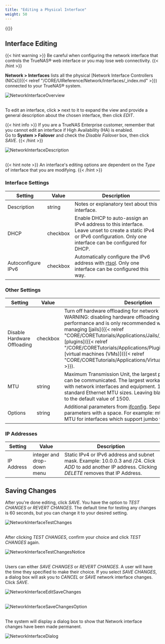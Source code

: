 ```yaml
---
title: "Editing a Physical Interface"
weight: 50
---
```


{{<toc>}}

## Interface Editing ###

{{< hint warning >}}
Be careful when configuring the network interface that controls the TrueNAS® web interface or you may lose web connectivity.
{{< /hint >}}

**Network > Interfaces** lists all the physical [Network Interface Controllers (NICs)]({{< relref "/CORE/UIReference/Network/Interfaces/_index.md" >}}) connected
to your TrueNAS® system. 

![NetworkInterfaceOverview](/images/CORE/12.0/NetworkInterfaceOverviewPage.png "Network Interface Overview")
<br><br>

To edit an interface, click **>** next to it to expand the view and provide a general description about the chosen interface, then click *EDIT*.

{{< hint info >}}
If you are a TrueNAS Enterprise customer, remember that you cannot edit an interface if High Availability (HA) is enabled.  
Go to **System > Failover** and check the *Disable Failover* box, then click *SAVE*.
{{< /hint >}}

![NetworkInterfaceDescription](/images/CORE/12.0/NetworkInterfaceDescriptionView.png "Network Interface Description")
<br><br>

{{< hint note >}}
An interface's editing options are dependent on the *Type* of interface that you are modifying.
{{< /hint >}}

### Interface Settings ###

| Setting | Value | Description |
|---------|-------|-------------|
| Description | string | Notes or explanatory text about this interface. |
| DHCP | checkbox | Enable DHCP to auto-assign an IPv4 address to this interface. Leave unset to create a static IPv4 or IPv6 configuration. Only one interface can be configured for DHCP. |
| Autoconfigure IPv6 | checkbox | Automatically configure the IPv6 address with [rtsol](https://www.freebsd.org/cgi/man.cgi?query=rtsol). Only one interface can be configured this way. |

### Other Settings ###

| Setting | Value | Description |
|---------|-------|-------------|
| Disable Hardware Offloading | checkbox | Turn off hardware offloading for network traffic processing. WARNING: disabling hardware offloading can reduce network performance and is only recommended when the interface is managing [jails]({{< relref "CORE/CORETutorials/Applications/Jails/_index.md" >}}), [plugins]({{< relref "/CORE/CORETutorials/Applications/Plugins/_index.md" >}}), or [virtual machines (VMs)]({{< relref "CORE/CORETutorials/Applications/VirtualMachines/_index.md" >}}). |
| MTU | string | Maximum Transmission Unit, the largest protocol data unit that can be communicated. The largest workable MTU size varies with network interfaces and equipment. 1500 and 9000 are standard Ethernet MTU sizes. Leaving blank restores the field to the default value of 1500. |
| Options | string | Additional parameters from [ifconfig](https://www.freebsd.org/cgi/man.cgi?query=ifconfig). Separate multiple parameters with a space. For example: mtu 9000 increases the MTU for interfaces which support jumbo frames. |

### IP Addresses ###

| Setting | Value | Description |
|---------|-------|-------------|
| IP Address | integer and drop-down menu | Static IPv4 or IPv6 address and subnet mask. Example: 10.0.0.3 and /24. Click *ADD* to add another IP address. Clicking *DELETE* removes that IP Address. |

## Saving Changes ##

After you're done editing, click *SAVE*. You have the option to *TEST CHANGES* or *REVERT CHANGES*. The default time for testing any changes is 60 seconds, but you can change it to your desired setting.  

![NetworkInterfaceTestChanges](/images/CORE/12.0/NetworkInterfaceTestChanges.png "Network Interface Test Changes")
<br><br>

After clicking *TEST CHANGES*, confirm your choice and click *TEST CHANGES* again.

![NetworkInterfaceTestChangesNotice](/images/CORE/12.0/NetworkInterfaceTestChangesNotice.png "Network Interface Test Changes Notice")
<br><br>

Users can either *SAVE CHANGES* or *REVERT CHANGES*. A user will have the time they specified to make their choice. If you select *SAVE CHANGES*, a dialog box will ask you to *CANCEL* or *SAVE* network interface changes. Click *SAVE*.

![NetworkInterfaceEditSaveChanges](/images/CORE/12.0/NetworkInterfaceEditSaveChanges.png "Network Interface Edit Save Changes ")
<br><br>

![NetworkInterfaceSaveChangesOption](/images/CORE/12.0/NetworkInterfaceSaveChangesOption.png "Network Interface Save Changes Option ")
<br><br>

The system will display a dialog box to show that Network interface changes have been made permanent.

![NetworkInterfaceDialog](/images/CORE/12.0/NetworkInterfaceDialogBox.png "Network Interface Dialog Box ")
<br><br>

